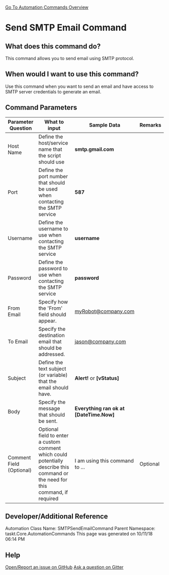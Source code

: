 <!--TITLE: Send SMTP Email Command -->
<!-- SUBTITLE: a command in the Misc Commands group. -->
[Go To Automation Commands Overview](/automation-commands)


# Send SMTP Email Command


## What does this command do?
This command allows you to send email using SMTP protocol.


## When would I want to use this command?
Use this command when you want to send an email and have access to SMTP server credentials to generate an email.


## Command Parameters
| Parameter Question   	| What to input  	|  Sample Data 	| Remarks  	|
| ---                    | ---               | ---           | ---       |
|Host Name|Define the host/service name that the script should use|**smtp.gmail.com**||
|Port|Define the port number that should be used when contacting the SMTP service|**587**||
|Username|Define the username to use when contacting the SMTP service|**username**||
|Password|Define the password to use when contacting the SMTP service|**password**||
|From Email|Specify how the 'From' field should appear.|myRobot@company.com||
|To Email|Specify the destination email that should be addressed.|jason@company.com||
|Subject|Define the text subject (or variable) that the email should have.|**Alert!** or **[vStatus]**||
|Body|Specify the message that should be sent.|**Everything ran ok at [DateTime.Now]**||
|Comment Field (Optional)|Optional field to enter a custom comment which could potentially describe this command or the need for this command, if required|I am using this command to ...|Optional|


## Developer/Additional Reference
Automation Class Name: SMTPSendEmailCommand
Parent Namespace: taskt.Core.AutomationCommands
This page was generated on 10/11/18 06:14 PM


## Help
[Open/Report an issue on GitHub](https://github.com/saucepleez/taskt/issues/new)
[Ask a question on Gitter](https://gitter.im/taskt-rpa/Lobby)
